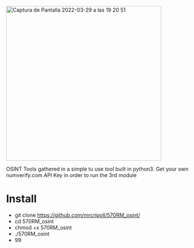 <img width="422" alt="Captura de Pantalla 2022-03-29 a las 19 20 51" src="https://user-images.githubusercontent.com/58988471/160670502-37320eb5-4bdc-4d84-a9ea-d6cf4deda3b1.png">

OSINT Tools gathered in a simple tu use tool built in python3. Get your own numverify.com API Key in order to run the 3rd module

# Install
* git clone https://github.com/mrcripoll/570RM_osint/
* cd 570RM_osint
* chmod +x 570RM_osint
* ./570RM_osint
* 99
